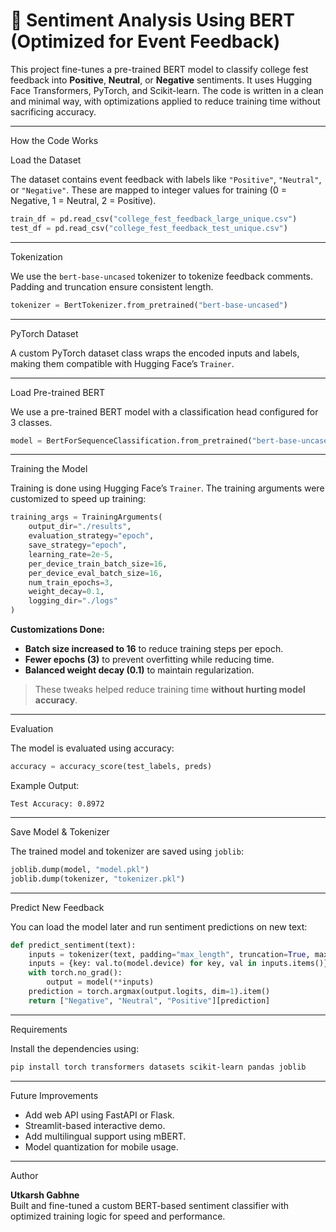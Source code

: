 # 🎯 Sentiment Analysis Using BERT (Optimized for Event Feedback)

This project fine-tunes a pre-trained BERT model to classify college fest feedback into **Positive**, **Neutral**, or **Negative** sentiments. It uses Hugging Face Transformers, PyTorch, and Scikit-learn. The code is written in a clean and minimal way, with optimizations applied to reduce training time without sacrificing accuracy.


---

How the Code Works

Load the Dataset

The dataset contains event feedback with labels like `"Positive"`, `"Neutral"`, or `"Negative"`. These are mapped to integer values for training (0 = Negative, 1 = Neutral, 2 = Positive).

```python
train_df = pd.read_csv("college_fest_feedback_large_unique.csv")
test_df = pd.read_csv("college_fest_feedback_test_unique.csv")
```

---

Tokenization

We use the `bert-base-uncased` tokenizer to tokenize feedback comments. Padding and truncation ensure consistent length.

```python
tokenizer = BertTokenizer.from_pretrained("bert-base-uncased")
```

---

PyTorch Dataset

A custom PyTorch dataset class wraps the encoded inputs and labels, making them compatible with Hugging Face’s `Trainer`.

---

Load Pre-trained BERT

We use a pre-trained BERT model with a classification head configured for 3 classes.

```python
model = BertForSequenceClassification.from_pretrained("bert-base-uncased", num_labels=3)
```

---

Training the Model

Training is done using Hugging Face’s `Trainer`. The training arguments were customized to speed up training:

```python
training_args = TrainingArguments(
    output_dir="./results",
    evaluation_strategy="epoch",
    save_strategy="epoch",
    learning_rate=2e-5,
    per_device_train_batch_size=16,
    per_device_eval_batch_size=16,
    num_train_epochs=3,
    weight_decay=0.1,
    logging_dir="./logs"
)
```

**Customizations Done:**
- **Batch size increased to 16** to reduce training steps per epoch.
- **Fewer epochs (3)** to prevent overfitting while reducing time.
- **Balanced weight decay (0.1)** to maintain regularization.
  
> These tweaks helped reduce training time **without hurting model accuracy**.

---

Evaluation

The model is evaluated using accuracy:

```python
accuracy = accuracy_score(test_labels, preds)
```

Example Output:
```
Test Accuracy: 0.8972
```

---

Save Model & Tokenizer

The trained model and tokenizer are saved using `joblib`:

```python
joblib.dump(model, "model.pkl")
joblib.dump(tokenizer, "tokenizer.pkl")
```

---

Predict New Feedback

You can load the model later and run sentiment predictions on new text:

```python
def predict_sentiment(text):
    inputs = tokenizer(text, padding="max_length", truncation=True, max_length=256, return_tensors="pt")
    inputs = {key: val.to(model.device) for key, val in inputs.items()}
    with torch.no_grad():
        output = model(**inputs)
    prediction = torch.argmax(output.logits, dim=1).item()
    return ["Negative", "Neutral", "Positive"][prediction]
```

---

Requirements

Install the dependencies using:

```bash
pip install torch transformers datasets scikit-learn pandas joblib
```

---

Future Improvements

- Add web API using FastAPI or Flask.
- Streamlit-based interactive demo.
- Add multilingual support using mBERT.
- Model quantization for mobile usage.

---

Author

**Utkarsh Gabhne**  
Built and fine-tuned a custom BERT-based sentiment classifier with optimized training logic for speed and performance.
